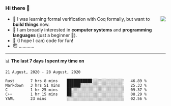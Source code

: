 ### Hi there 👋

<img align="right" src="https://github-readme-stats.vercel.app/api?username=xxchan&show_icons=true&icon_color=0366d6&text_color=24292e&bg_color=ffffff&hide_title=true" />


- 🤔 I was learning formal verification with Coq formally, but want to **build things** now.
- 😬 I am broadly interested in **computer systems** and **programming languages** (just a beginner 🥺).
- 🤩 (I hope I can) code for fun!
- 😇 …………


---

📊 **The last 7 days I spent my time on** 

<!--START_SECTION:waka-->
```text
21 August, 2020 - 28 August, 2020

Rust       7 hrs 8 mins    ███████████░░░░░░░░░░░░░░   46.89 % 
Markdown   3 hrs 51 mins   ██████░░░░░░░░░░░░░░░░░░░   25.33 % 
C          1 hr 25 mins    ██░░░░░░░░░░░░░░░░░░░░░░░   09.37 % 
C++        1 hr 15 mins    ██░░░░░░░░░░░░░░░░░░░░░░░   08.29 % 
YAML       23 mins         ░░░░░░░░░░░░░░░░░░░░░░░░░   02.56 %
```
<!--END_SECTION:waka-->

<!--
**xxchan/xxchan** is a ✨ _special_ ✨ repository because its `README.md` (this file) appears on your GitHub profile.

Here are some ideas to get you started:

- 🔭 I’m currently working on ...
- 🌱 I’m currently learning ...
- 👯 I’m looking to collaborate on ...
- 🤔 I’m looking for help with ...
- 💬 Ask me about ...
- 📫 How to reach me: ...
- 😄 Pronouns: ...
- ⚡ Fun fact: ...
-->
